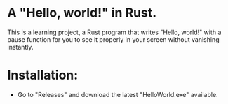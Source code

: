 # A "Hello, world!" in Rust.
This is a learning project, a Rust program that writes "Hello, world!" with a pause function for you to see it properly in your screen without vanishing instantly.

# Installation:
- Go to "Releases" and download the latest "HelloWorld.exe" available.
